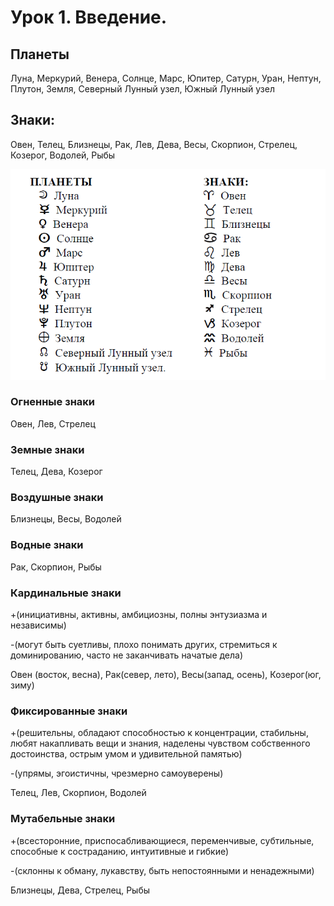 <!DOCTYPE html>
<html lang="en">
  <head>
    <meta charset="utf-8">
    <link rel="stylesheet" type="text/css" href="./assets/stylesheets/fonts/fonts.css" />
    <link rel="stylesheet" href="./assets/stylesheets/main.css">
  </head>
</html>

# Урок 1. Введение.

## Планеты
Луна, Меркурий, Венера, Солнце, Марс, Юпитер, Сатурн, Уран, Нептун, Плутон, Земля, Северный Лунный узел, Южный Лунный узел

## Знаки:
Овен, Телец, Близнецы, Рак, Лев, Дева, Весы, Скорпион, Стрелец, Козерог, Водолей, Рыбы

![alt text](./assets/images/planetes_signs.png "Planetes and Zodiac signs")

### Огненные знаки
Овен, Лев, Стрелец

### Земные знаки
Телец, Дева, Козерог

### Воздушные знаки
Близнецы, Весы, Водолей

### Водные знаки
Рак, Скорпион, Рыбы

### Кардинальные знаки 
+(инициативны, активны, амбициозны, полны энтузиазма и независимы)

-(могут быть суетливы, плохо понимать других, стремиться к доминированию, часто не заканчивать начатые дела)

Овен (восток, весна), Рак(север, лето), Весы(запад, осень), Козерог(юг, зиму)

### Фиксированные знаки
+(решительны, обладают способностью к концентрации, стабильны, любят накапливать вещи и знания, наделены чувством собственного достоинства, острым умом и удивительной памятью)

-(упрямы, эгоистичны, чрезмерно самоуверены)

Телец, Лев, Скорпион, Водолей

### Мутабельные знаки
+(всесторонние, приспосабливающиеся, переменчивые, субтильные, способные к состраданию, интуитивные и гибкие)

-(склонны к обману, лукавству, быть непостоянными и ненадежными)

Близнецы, Дева, Стрелец, Рыбы









